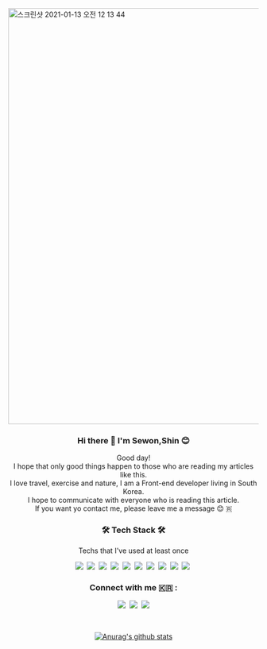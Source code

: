 <div>
<img width="838" alt="스크린샷 2021-01-13 오전 12 13 44" src="https://user-images.githubusercontent.com/68217675/104333128-3c1b1400-5534-11eb-9b80-6a47fee115ed.png">
</div>
<p align="center"> <h3 align="center">Hi there 👋 I'm Sewon,Shin 😊</h3>
 </p>

<p align="center">
 Good day!<br>
I hope that only good things happen to those who are reading my articles like this. <br>
I love travel, exercise and nature, I am a Front-end developer living in South Korea. <br>
I hope to communicate with everyone who is reading this article. <br>
If you want yo contact me, please leave me a message 😊
🇷 </p>

<h3 align="center">🛠 Tech Stack 🛠</h3>

<p align="center"> Techs that I've used at least once </p>

<p align="center">
  <img src="https://img.shields.io/badge/HTML5-E34F26?style=for-the-badge&logo=html5&logoColor=white"/></a>&nbsp 
 <img src="https://img.shields.io/badge/css-1572B6?style=flat-square&logo=css3&logoColor=white"/></a>&nbsp 
  <img src="https://img.shields.io/badge/Javascript-ffb13b?style=flat-square&logo=javascript&logoColor=white"/></a>&nbsp 
  <img src="https://img.shields.io/badge/React-20232A?style=for-the-badge&logo=react&logoColor=61DAFB"/></a>&nbsp 
  <img src="https://img.shields.io/badge/React_Native-20232A?style=for-the-badge&logo=react&logoColor=61DAFB"/></a>&nbsp 
  <img src="https://img.shields.io/badge/Redux-593D88?style=for-the-badge&logo=redux&logoColor=white"/></a>&nbsp 
  <img src="https://img.shields.io/badge/React_Router-CA4245?style=for-the-badge&logo=react-router&logoColor=white"/></a>&nbsp 
  <img src="https://img.shields.io/badge/TypeScript-007ACC?style=for-the-badge&logo=typescript&logoColor=white"/></a>&nbsp 
  <img src="https://img.shields.io/badge/Sass-CC6699?style=for-the-badge&logo=sass&logoColor=white"/></a>&nbsp 
  <img src="https://img.shields.io/badge/styled--components-DB7093?style=for-the-badge&logo=styled-components&logoColor=white"/></a>&nbsp 
  
  
  <br>
</p>

<h3 align="center"> Connect with me 🇰🇷 : </h3>
<p align="center">
  <a href="https://velog.io/@shin6403"><img src="https://img.shields.io/badge/Tech%20Blog-11B48A?style=flat-square&logo=Vimeo&logoColor=white&link=https://velog.io/@woo0_hooo"/></a>&nbsp
 <a href="https://www.instagram.com/s_sewon/"><img src="https://img.shields.io/badge/Instagram-E4405F?style=flat-square&logo=Instagram&logoColor=white&link=https://www.instagram.com/s_sewon/"/></a>&nbsp
  <a href="mailto:shin6403@gamil.com"><img src="https://img.shields.io/badge/Gmail-d14836?style=flat-square&logo=Gmail&logoColor=white&link=shin6403@gamil.com"/></a>
</p>
<br>



  
  <div align="center">
  
[![Anurag's github stats](https://github-readme-stats.vercel.app/api?username=shinsewon)](https://github.com/shinsewon-readme-stats)

</div>




